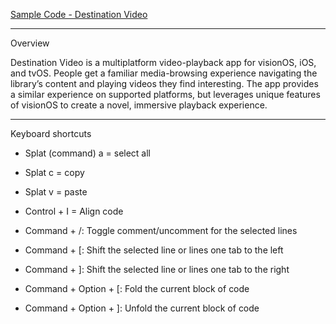 [Sample Code - Destination Video](https://developer.apple.com/documentation/visionos/destination-video)

- - - -

Overview

Destination Video is a multiplatform video-playback app for visionOS, iOS, and tvOS. People get a familiar media-browsing experience navigating the libraryʼs content and playing videos they find interesting. The app provides a similar experience on supported platforms, but leverages unique features of visionOS to create a novel, immersive playback experience.

- - - -

Keyboard shortcuts

* Splat (command) a = select all
* Splat c = copy
* Splat v = paste

* Control + I = Align code

* Command + /: Toggle comment/uncomment for the selected lines
* Command + [: Shift the selected line or lines one tab to the left
* Command + ]: Shift the selected line or lines one tab to the right
* Command + Option + [: Fold the current block of code
* Command + Option + ]: Unfold the current block of code
